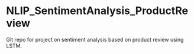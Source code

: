 # NLIP_SentimentAnalysis_ProductReview
Git repo for project on sentiment analysis based on product review using LSTM.
